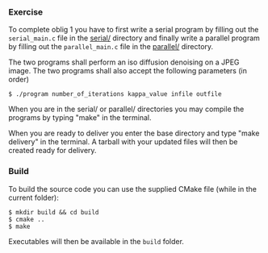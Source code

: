 ### Exercise
To complete oblig 1 you have to first write a serial program
by filling out the `serial_main.c` file in the [serial/](serial/)
directory and finally write a parallel program by filling
out the `parallel_main.c` file in the [parallel/](parallel/) directory.

The two programs shall perform an iso diffusion denoising on
a JPEG image. The two programs shall also accept the
following parameters (in order)

```
$ ./program number_of_iterations kappa_value infile outfile
```

When you are in the serial/ or parallel/ directories you may
compile the programs by typing "make" in the terminal.

When you are ready to deliver you enter the base directory
and type "make delivery" in the terminal. A tarball with
your updated files will then be created ready for delivery.

### Build
To build the source code you can use the supplied CMake file (while in the current folder):

```
$ mkdir build && cd build
$ cmake ..
$ make
```

Executables will then be available in the `build` folder.
